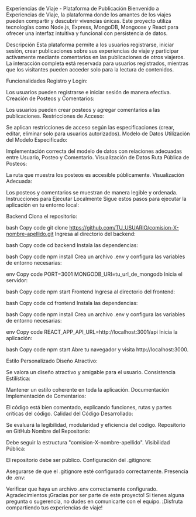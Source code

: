 Experiencias de Viaje - Plataforma de Publicación
Bienvenido a Experiencias de Viaje, la plataforma donde los amantes de los viajes pueden compartir y descubrir vivencias únicas. Este proyecto utiliza tecnologías como Node.js, Express, MongoDB, Mongoose y React para ofrecer una interfaz intuitiva y funcional con persistencia de datos.

Descripción
Esta plataforma permite a los usuarios registrarse, iniciar sesión, crear publicaciones sobre sus experiencias de viaje y participar activamente mediante comentarios en las publicaciones de otros viajeros. La interacción completa está reservada para usuarios registrados, mientras que los visitantes pueden acceder solo para la lectura de contenidos.

Funcionalidades
Registro y Login:

Los usuarios pueden registrarse e iniciar sesión de manera efectiva.
Creación de Posteos y Comentarios:

Los usuarios pueden crear posteos y agregar comentarios a las publicaciones.
Restricciones de Acceso:

Se aplican restricciones de acceso según las especificaciones (crear, editar, eliminar solo para usuarios autorizados).
Modelo de Datos
Utilización del Modelo Especificado:

Implementación correcta del modelo de datos con relaciones adecuadas entre Usuario, Posteo y Comentario.
Visualización de Datos
Ruta Pública de Posteos:

La ruta que muestra los posteos es accesible públicamente.
Visualización Adecuada:

Los posteos y comentarios se muestran de manera legible y ordenada.
Instrucciones para Ejecutar Localmente
Sigue estos pasos para ejecutar la aplicación en tu entorno local:

Backend
Clona el repositorio:

bash
Copy code
git clone https://github.com/TU_USUARIO/comision-X-nombre-apellido.git
Ingresa al directorio del backend:

bash
Copy code
cd backend
Instala las dependencias:

bash
Copy code
npm install
Crea un archivo .env y configura las variables de entorno necesarias:

env
Copy code
PORT=3001
MONGODB_URI=tu_url_de_mongodb
Inicia el servidor:

bash
Copy code
npm start
Frontend
Ingresa al directorio del frontend:

bash
Copy code
cd frontend
Instala las dependencias:

bash
Copy code
npm install
Crea un archivo .env y configura las variables de entorno necesarias:

env
Copy code
REACT_APP_API_URL=http://localhost:3001/api
Inicia la aplicación:

bash
Copy code
npm start
Abre tu navegador y visita http://localhost:3000.

Estilo Personalizado
Diseño Atractivo:

Se valora un diseño atractivo y amigable para el usuario.
Consistencia Estilística:

Mantener un estilo coherente en toda la aplicación.
Documentación
Implementación de Comentarios:

El código está bien comentado, explicando funciones, rutas y partes críticas del código.
Calidad del Código Desarrollado:

Se evaluará la legibilidad, modularidad y eficiencia del código.
Repositorio en GitHub
Nombre del Repositorio:

Debe seguir la estructura "comision-X-nombre-apellido".
Visibilidad Pública:

El repositorio debe ser público.
Configuración del .gitignore:

Asegurarse de que el .gitignore esté configurado correctamente.
Presencia de .env:

Verificar que haya un archivo .env correctamente configurado.
Agradecimientos
¡Gracias por ser parte de este proyecto! Si tienes alguna pregunta o sugerencia, no dudes en comunicarte con el equipo. ¡Disfruta compartiendo tus experiencias de viaje!






